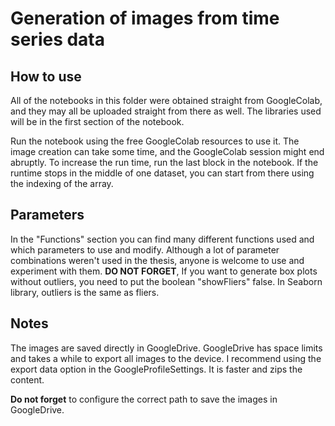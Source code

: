 # Generation of images from time series data

## How to use

All of the notebooks in this folder were obtained straight from GoogleColab, and they may all be uploaded straight from there as well.
The libraries used will be in the first section of the notebook.

Run the notebook using the free GoogleColab resources to use it. The image creation can take some time, and the GoogleColab session might end abruptly. To increase the run time, run the last block in the notebook. If the runtime stops in the middle of one dataset, you can start from there using the indexing of the array.

## Parameters

In the "Functions" section you can find many different functions used and which parameters to use and modify. Although a lot of parameter combinations weren't used in the thesis, anyone is welcome to use and experiment with them.
**DO NOT FORGET**, If you want to generate box plots without outliers, you need to put the boolean "showFliers" false. In Seaborn library, outliers is the same as fliers.

## Notes

The images are saved directly in GoogleDrive. GoogleDrive has space limits and takes a while to export all images to the device. I recommend using the export data option in the GoogleProfileSettings. It is faster and zips the content. 

**Do not forget** to configure the correct path to save the images in GoogleDrive.
